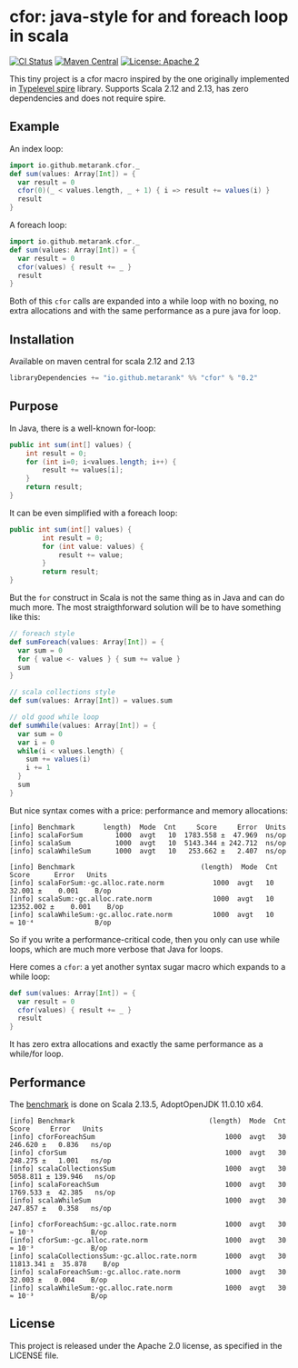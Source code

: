 # cfor: java-style for and foreach loop in scala

[![CI Status](https://github.com/metarank/cfor/workflows/CI/badge.svg)](https://github.com/metarank/cfor/actions)
[![Maven Central](https://maven-badges.herokuapp.com/maven-central/io.github.metarank/cfor/badge.svg?style=plastic)](https://maven-badges.herokuapp.com/maven-central/io.github.metarank/cfor)
[![License: Apache 2](https://img.shields.io/badge/License-Apache2-green.svg)](https://opensource.org/licenses/Apache-2.0)

This tiny project is a cfor macro inspired by the one 
originally implemented in [Typelevel spire](https://github.com/typelevel/spire/blob/master/macros/src/main/scala/spire/macros/Syntax.scala) 
library. Supports Scala 2.12 and 2.13, has zero dependencies and does not require spire.

## Example

An index loop:
```scala
import io.github.metarank.cfor._
def sum(values: Array[Int]) = {
  var result = 0
  cfor(0)(_ < values.length, _ + 1) { i => result += values(i) }
  result
}
```

A foreach loop:
```scala
import io.github.metarank.cfor._
def sum(values: Array[Int]) = {
  var result = 0
  cfor(values) { result += _ }
  result
}
```

Both of this `cfor` calls are expanded into a while loop with no boxing, no extra allocations and 
with the same performance as a pure java for loop.

## Installation

Available on maven central for scala 2.12 and 2.13
```scala
libraryDependencies += "io.github.metarank" %% "cfor" % "0.2"
```

## Purpose

In Java, there is a well-known for-loop:
```java
public int sum(int[] values) {
    int result = 0;
    for (int i=0; i<values.length; i++) {
        result += values[i];
    }
    return result;
}
```

It can be even simplified with a foreach loop:
```java
public int sum(int[] values) {
        int result = 0;
        for (int value: values) {
            result += value;
        }
        return result;
}
```

But the `for` construct in Scala is not the same thing as in Java and can do much more.
The most straigthforward solution will be to have something like this:
```scala
// foreach style
def sumForeach(values: Array[Int]) = {
  var sum = 0
  for { value <- values } { sum += value }
  sum
}

// scala collections style
def sum(values: Array[Int]) = values.sum

// old good while loop
def sumWhile(values: Array[Int]) = {
  var sum = 0
  var i = 0
  while(i < values.length) {
    sum += values(i)
    i += 1
  }
  sum
}
```

But nice syntax comes with a price: performance and memory allocations:
```
[info] Benchmark       length)  Mode  Cnt     Score     Error  Units
[info] scalaForSum        1000  avgt   10  1783.558 ±  47.969  ns/op
[info] scalaSum           1000  avgt   10  5143.344 ± 242.712  ns/op
[info] scalaWhileSum      1000  avgt   10   253.662 ±   2.407  ns/op
```

```
[info] Benchmark                               (length)  Mode  Cnt      Score      Error   Units
[info] scalaForSum:·gc.alloc.rate.norm            1000  avgt   10     32.001 ±    0.001    B/op
[info] scalaSum:·gc.alloc.rate.norm               1000  avgt   10  12352.002 ±    0.001    B/op
[info] scalaWhileSum:·gc.alloc.rate.norm          1000  avgt   10     ≈ 10⁻⁴               B/op

```

So if you write a performance-critical code, then you only can use while loops, which are much more verbose that Java for loops.

Here comes a `cfor`: a yet another syntax sugar macro which expands to a while loop:

```scala
def sum(values: Array[Int]) = {
  var result = 0
  cfor(values) { result += _ }
  result
}
```

It has zero extra allocations and exactly the same performance as a while/for loop.

## Performance

The [benchmark](notfound) is done on Scala 2.13.5, AdoptOpenJDK 11.0.10 x64. 
```
[info] Benchmark                                 (length)  Mode  Cnt      Score     Error   Units
[info] cforForeachSum                                1000  avgt   30    246.620 ±   0.836   ns/op
[info] cforSum                                       1000  avgt   30    248.275 ±   1.001   ns/op
[info] scalaCollectionsSum                           1000  avgt   30   5058.811 ± 139.946   ns/op
[info] scalaForeachSum                               1000  avgt   30   1769.533 ±  42.385   ns/op
[info] scalaWhileSum                                 1000  avgt   30    247.857 ±   0.358   ns/op

[info] cforForeachSum:·gc.alloc.rate.norm            1000  avgt   30     ≈ 10⁻³              B/op
[info] cforSum:·gc.alloc.rate.norm                   1000  avgt   30     ≈ 10⁻³              B/op
[info] scalaCollectionsSum:·gc.alloc.rate.norm       1000  avgt   30  11813.341 ±  35.878    B/op
[info] scalaForeachSum:·gc.alloc.rate.norm           1000  avgt   30     32.003 ±   0.004    B/op
[info] scalaWhileSum:·gc.alloc.rate.norm             1000  avgt   30     ≈ 10⁻³              B/op
```

## License

This project is released under the Apache 2.0 license, as specified in the LICENSE file.
